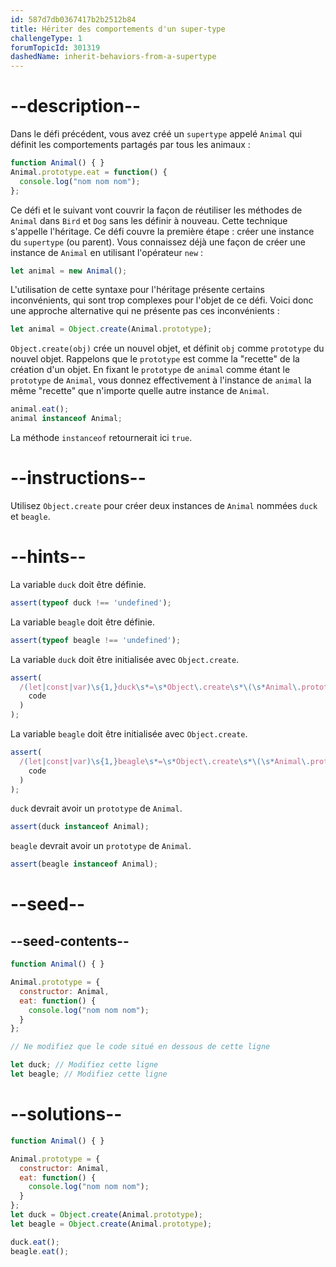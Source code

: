 ```yaml
---
id: 587d7db0367417b2b2512b84
title: Hériter des comportements d'un super-type
challengeType: 1
forumTopicId: 301319
dashedName: inherit-behaviors-from-a-supertype
---
```


# --description--

Dans le défi précédent, vous avez créé un `supertype` appelé `Animal` qui définit les comportements partagés par tous les animaux :

```js
function Animal() { }
Animal.prototype.eat = function() {
  console.log("nom nom nom");
};
```

Ce défi et le suivant vont couvrir la façon de réutiliser les méthodes de `Animal` dans `Bird` et `Dog` sans les définir à nouveau. Cette technique s'appelle l'héritage. Ce défi couvre la première étape : créer une instance du `supertype` (ou parent). Vous connaissez déjà une façon de créer une instance de `Animal` en utilisant l'opérateur `new` :

```js
let animal = new Animal();
```

L'utilisation de cette syntaxe pour l'héritage présente certains inconvénients, qui sont trop complexes pour l'objet de ce défi. Voici donc une approche alternative qui ne présente pas ces inconvénients :

```js
let animal = Object.create(Animal.prototype);
```

`Object.create(obj)` crée un nouvel objet, et définit `obj` comme `prototype` du nouvel objet. Rappelons que le `prototype` est comme la "recette" de la création d'un objet. En fixant le `prototype` de `animal` comme étant le `prototype` de `Animal`, vous donnez effectivement à l'instance de `animal` la même "recette" que n'importe quelle autre instance de `Animal`.

```js
animal.eat();
animal instanceof Animal;
```

La méthode `instanceof` retournerait ici `true`.

# --instructions--

Utilisez `Object.create` pour créer deux instances de `Animal` nommées `duck` et `beagle`.

# --hints--

La variable `duck` doit être définie.

```js
assert(typeof duck !== 'undefined');
```

La variable `beagle` doit être définie.

```js
assert(typeof beagle !== 'undefined');
```

La variable `duck` doit être initialisée avec `Object.create`.

```js
assert(
  /(let|const|var)\s{1,}duck\s*=\s*Object\.create\s*\(\s*Animal\.prototype\s*\)\s*/.test(
    code
  )
);
```

La variable `beagle` doit être initialisée avec `Object.create`.

```js
assert(
  /(let|const|var)\s{1,}beagle\s*=\s*Object\.create\s*\(\s*Animal\.prototype\s*\)\s*/.test(
    code
  )
);
```

`duck` devrait avoir un `prototype` de `Animal`.

```js
assert(duck instanceof Animal);
```

`beagle` devrait avoir un `prototype` de `Animal`.

```js
assert(beagle instanceof Animal);
```

# --seed--

## --seed-contents--

```js
function Animal() { }

Animal.prototype = {
  constructor: Animal,
  eat: function() {
    console.log("nom nom nom");
  }
};

// Ne modifiez que le code situé en dessous de cette ligne

let duck; // Modifiez cette ligne
let beagle; // Modifiez cette ligne
```

# --solutions--

```js
function Animal() { }

Animal.prototype = {
  constructor: Animal,
  eat: function() {
    console.log("nom nom nom");
  }
};
let duck = Object.create(Animal.prototype);
let beagle = Object.create(Animal.prototype);

duck.eat();
beagle.eat();
```
